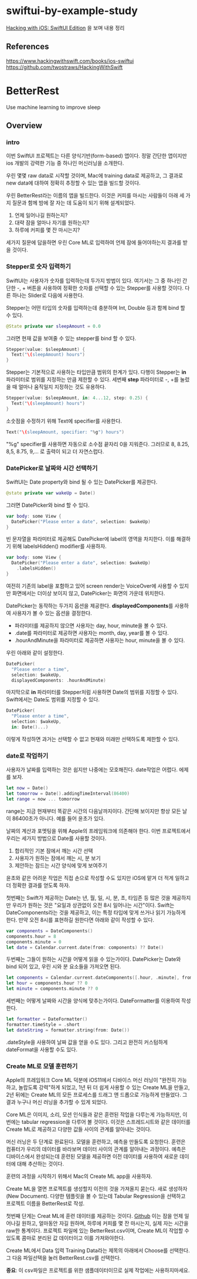 # swiftui-by-example-study

[Hacking with iOS: SwiftUI Edition](https://www.hackingwithswift.com/books/ios-swiftui) 을 보며 내용 정리


## References
https://www.hackingwithswift.com/books/ios-swiftui  
https://github.com/twostraws/HackingWithSwift

# BetterRest
Use machine learning to improve sleep


## Overview


### intro
이번 SwiftUI 프로젝트는 다른 양식기반(form-based) 앱이다. 정말 간단한 앱이지만 ios 개발의 강력한 기능 중 하나인 머신러닝을 소개한다. 

우린 몇몇 raw data로 시작할 것이며, Mac에 training data로 제공하고, 그 결과로 new data에 대하여 정확히 추정할 수 있는 앱을 빌드할 것이다.

우린 BetterRest라는 이름의 앱을 빌드한다. 이것은 커피를 마시는 사람들이 아래 세 가지 질문과 함께 밤에 잘 자는 데 도움이 되기 위해 설계되었다.
1. 언제 일어나길 원하는지?
2. 대략 잠을 얼마나 자기를 원하는지?
3. 하루에 커피를 몇 잔 마시는지?

세가지 질문에 답을하면 우린 Core ML로 입력하여 언제 잠에 들어야하는지 결과를 받을 것이다.


### Stepper로 숫자 입력하기
SwiftUI는 사용자가 숫자를 입력하는데 두가지 방법이 있다. 여기서는 그 중 하나인 간단한 -, + 버튼을 사용하여 정확한 숫자를 선택할 수 있는 Stepper를 사용할 것이다. 다른 하나는 Slider로 다음에 사용한다.

Stepper는 어떤 타입의 숫자를 입력하는데 충분하며 Int, Double 등과 함께 bind 할 수 있다.
```swift
@State private var sleepAmount = 0.0
```
그러면 현재 값을 보여줄 수 있는 stepper를 bind 할 수 있다.
```swift
Stepper(value: $sleepAmount) {
  Text("\(sleepAmount) hours")
}
````
Stepper는 기본적으로 사용하는 타입만큼 범위의 한계가 있다. 다행이 Stepper는 **in** 파라미터로 범위를 지정하는 만큼 제한할 수 있다. 세번째 **step** 파라미터로 -, +를 눌렀을 때 얼마나 움직일지 지정하는 것도 유용하다.
```swift
Stepper(value: $sleepAmount, in: 4...12, step: 0.25) {
  Text("\(sleepAmount) hours")
}
````
소숫점을 수정하기 위해 Text에 specifier를 사용한다.
```swift
Text("\(sleepAmount, specifier: "%g") hours")
```
"%g" specifier를 사용하면 자동으로 소수점 끝자리 0을 지워준다. 그러므로 8, 8.25, 8,5, 8.75, 9,... 로 출력이 되고 더 자연스럽다.


### DatePicker로 날짜와 시간 선택하기
SwiftUI는 Date property와 bind 될 수 있는 DatePicker를 제공한다.
```swift
@state private var wakeUp = Date()
```
그러면 DatePicker와 bind 할 수 있다.
```swift
var body: some View {
  DatePicker("Please enter a date", selection: $wakeUp)
}
```
빈 문자열을 파라미터로 제공해도 DatePicker에 label의 영역을 차지한다. 이를 해결하기 위해 labelsHidden() modifier를 사용하자.
```swift
var body: some View {
  DatePicker("Please enter a date", selection: $wakeUp)
    .labelsHidden()
}
```
여전히 기존의 label을 포함하고 있어 screen render는 VoiceOver에 사용할 수 있지만 화면에서는 더이상 보이지 않고, DatePicker는 화면의 가운데 위치한다.

DatePicker는 동작하는 두가지 옵션을 제공한다. **displayedComponents**를 사용하여 사용자가 볼 수 있는 옵션을 결정한다.
- 파라미터를 제공하지 않으면 사용자는 day, hour, minute을 볼 수 있다.
- .date를 파라미터로 제공하면 사용자는 month, day, year를 볼 수 있다.
- .hourAndMinute을 파라미터로 제공하면 사용자는 hour, minute을 볼 수 있다.

우린 아래와 같이 설정한다.
```swift
DatePicker(
  "Please enter a time", 
  selection: $wakeUp, 
  displayedComponents: .hourAndMinute)
```
마지막으로 **in** 파라미터를 Stepper처럼 사용하면 Date의 범위를 지정할 수 있다. Swift에서는 Date도 범위를 지정할 수 있다.
```swift
DatePicker(
  "Please enter a time", 
  selection: $wakeUp, 
  in: Date()...)
```
이렇게 작성하면 과거는 선택할 수 없고 현재와 미래만 선택하도록 제한할 수 있다.


### date로 작업하기
사용자가 날짜를 입력하는 것은 쉽지만 나중에는 모호해진다. date작업은 어렵다. 에제를 보자.
```swift
let now = Date()
let tomorrow = Date().addingTimeInterval(86400)
let range = now ... tomorrow
```
range는 지금 현재부터 똑같은 시간의 다음날까지이다. 간단해 보이지만 항상 모든 날이 86400초가 아니다. 예를 들어 윤초가 있다. 

날짜의 계산과 포멧팅을 위해 Apple의 프레임워크에 의존해야 한다. 이번 프로젝트에서 우리는 세가지 방법으로 Date를 사용할 것이다.
1. 합리적인 기본 잠에서 깨는 시간 선택
2. 사용자가 원하는 잠에서 깨는 시, 분 보기
3. 제안하는 잠드는 시간 양식에 맞게 보여주기

윤초와 같은 어려운 작업은 직접 손으로 작성할 수도 있지만 iOS에 맡겨 더 적게 일하고 더 정확한 결과를 얻도록 하자.

첫번째는 Swift가 제공하는 Date는 년, 월, 일, 시, 분, 초, 타임존 등 많은 것을 제공하지만 우리가 원하는 것은 "요일과 상관없이 오전 8시 일어나는 시간"이다. Swift는 DateComponents라는 것을 제공하고, 이는 특정 타입에 맞게 쓰거나 읽기 가능하게 한다. 만약 오전 8시를 표현하길 원한다면 아래와 같이 작성할 수 있다.
```swift
var components = DateComponents()
components.hour = 8
components.minute = 0
let date = Calendar.current.date(from: components) ?? Date()
```

두번째는 그들이 원하는 시간을 어떻게 읽을 수 있는가이다. DatePicker는 Date와 bind 되어 있고, 우린 시와 분 요소들을 가져오면 된다.
```swift
let components = Calendar.current.dateComponents([.hour, .minute], from: someDate)
let hour = components.hour ?? 0
let minute = components.minute ?? 0
```

세번째는 어떻게 날짜와 시간을 양식에 맞추는가이다. DateFormatter를 이용하여 작성한다.
```swift
let formatter = DateFormatter()
formatter.timeStyle = .short
let dateString = formatter.string(from: Date())
```
.dateStyle을 사용하여 날짜 값을 얻을 수도 있다. 그리고 완전히 커스텀하게 dateFormat을 사용할 수도 있다.


### Create ML로 모델 훈련하기
Apple의 프레임워크 Core ML 덕분에 iOS11에서 디바이스 머신 러닝이 "완전히 가능하고, 놀랍도록 강력"하게 되었고, 1년 뒤 더 쉽게 사용할 수 있는 Create ML을 만들고, 2년 뒤에는 Create ML의 모든 프로세스를 드래그 앤 드롭으로 가능하게 만들었다. 그 결과 누구나 머신 러닝을 추가할 수 있게 되었다.

Core ML은 이미지, 소리, 모션 인식들과 같은 훈련된 작업을 다루는게 가능하지만, 이번에는 tabular regression을 다루어 볼 것이다. 이것은 스프레드시트와 같은 데이터를 Create ML로 제공하고 다양한 값들 사이의 관계를 알아내는 것이다.

머신 러닝은 두 단계로 완료된다. 모델을 훈련하고, 예측을 만들도록 요청한다. 훈련은 컴퓨터가 우리의 데이터를 바라보며 데이터 사이의 관계를 알아내는 과정이다. 예측은 디바이스에서 완성되는데 훈련된 모델을 제공하면 이전 데이터를 사용하여 새로운 데이터에 대해 추산하는 것이다.

훈련의 과정을 시작하기 위해서 Mac의 Create ML app을 사용하자.

Create ML을 열면 프로젝트를 생성할지 이전의 것을 가져올지 묻는다. 새로 생성하자(New Document). 다양한 템플릿을 볼 수 있는데 Tabular Regression을 선택하고 프로젝트 이름을 BetterRest로 작성.

첫번째 단게는 Creat ML에 훈련 데이터를 제공하는 것이다. [Github]( https://github.com/twostraws/HackingWithSwift) 이는 잠을 언제 일어나길 원하고, 얼마동안 자길 원하며, 하루에 커피를 몇 잔 마시는지, 실제 자는 시간을 raw한 통계이다. 프로젝트 파일에 있는 BetterRest.csv이며, Create ML이 작업할 수 있도록 콤마로 분리된 값 데이터이고 이를 가져와야한다.

Create ML에서 Data 입력 Training Data라는 제목의 아래에서 Choose를 선택한다. 그 다음 파일선택을 눌러 BetterRest.csv를 선택한다.

**중요**: 이 csv파일은 프로젝트를 위한 샘플데이터이므로 실제 작업에는 사용하지마세요.
